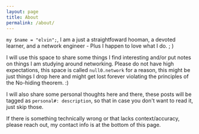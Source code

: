 ```yaml
---
layout: page
title: About
permalink: /about/
---
```


`my $name = "elvin";`, I am a just a straightfoward hooman, a devoted learner, and a network engineer - Plus I happen to love what I do. ; )

I will use this space to share some things I find interesting and/or put notes on things I am studying around networking. Please do not have high expectations, this space is called `null0.network` for a reason, this might be just things I drop here and might get lost forever violating the principles of the No-hiding theorem. :)

I will also share some personal thoughts here and there, these posts will be tagged as `personal#: description`, so that in case you don't want to read it, just skip those.

If there is something technically wrong or that lacks context/accuracy, please reach out, my contact info is at the bottom of this page.


